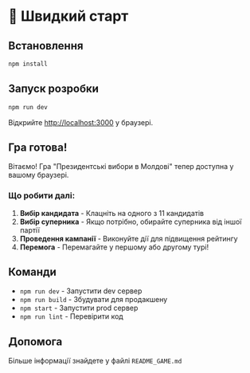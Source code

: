 # 🚀 Швидкий старт

## Встановлення

```bash
npm install
```

## Запуск розробки

```bash
npm run dev
```

Відкрийте [http://localhost:3000](http://localhost:3000) у браузері.

## Гра готова!

Вітаємо! Гра "Президентські вибори в Молдові" тепер доступна у вашому браузері. 

### Що робити далі:

1. **Вибір кандидата** - Клацніть на одного з 11 кандидатів
2. **Вибір суперника** - Якщо потрібно, обирайте суперника від іншої партії  
3. **Проведення кампанії** - Виконуйте дії для підвищення рейтингу
4. **Перемога** - Перемагайте у першому або другому турі!

## Команди

- `npm run dev` - Запустити dev сервер
- `npm run build` - Збудувати для продакшену  
- `npm start` - Запустити prod сервер
- `npm run lint` - Перевірити код

## Допомога

Більше інформації знайдете у файлі `README_GAME.md`







